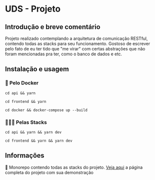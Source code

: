 # UDS - Projeto

## Introdução e breve comentário
Projeto realizado contemplando a arquitetura de comunicação RESTful, contendo todas as stacks para seu funcionamento. Gostoso de escrever pelo fato de eu ter tido que "me virar" com certas abstrações que não foram mencionadas pra ter, como o banco de dados e etc.

## Instalação e usagem
### 🐳 Pelo Docker
```
cd api && yarn
```
```
cd frontend && yarn
```
```
cd docker && docker-compose up --build
```

### 🤖💅🏽 Pelas Stacks
```
cd api && yarn && yarn dev
```
```
cd frontend && yarn && yarn dev
```


## Informações
🦾 Monorepo contendo todas as stacks do projeto.
[Veja aqui](https://www.notion.so/UDS-Projeto-d0b36bb299f74b1387af9c0461e4ad4f) a página completa do projeto com sua demonstração

